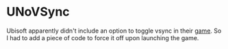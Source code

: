 # UNoVSync
Ubisoft apparently didn't include an option to toggle vsync in their [game](https://store.steampowered.com/app/470220/UNO/). So I had to add a piece of code to force it off upon launching the game.
